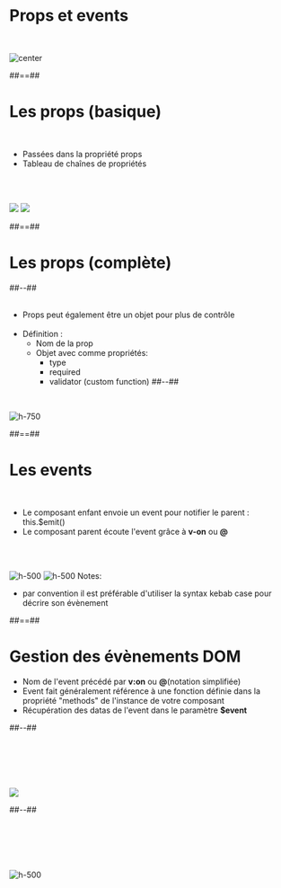 <!-- .slide -->
# Props et events
<br>

![center](assets/images/school/communication-components/communication_schema.png)

##==##

<!--.slide -->
# Les props (basique)
<br>

- Passées dans la propriété props
- Tableau de chaînes de propriétés

<br><br>

![](assets/images/school/communication-components/template_child_props.png)
![](assets/images/school/communication-components/template_parent_props.png)


##==##

<!-- .slide: class="two-column-layout" -->
# Les props (complète)
##--##
<br><br>

- Props peut également être un objet pour plus de contrôle<br><br>
- Définition :
    - Nom de la prop
    - Objet avec comme propriétés:
        - type
        - required
        - validator (custom function)
##--##
<br>

![h-750](assets/images/school/communication-components/complete_props.png)
<!-- .element: class="align-image" -->

##==##

<!-- .slide" -->
# Les events
<br>

- Le composant enfant envoie un event pour notifier le parent : this.$emit()
- Le composant parent écoute l'event grâce à __v-on__ ou __@__

<br><br>

![h-500](assets/images/school/communication-components/child_event.png)
![h-500](assets/images/school/communication-components/parent_event.png)
Notes:
 - par convention il est préférable d'utiliser la syntax kebab case pour décrire son évènement

##==##

<!-- .slide: class="two-column-layout" -->
# Gestion des évènements DOM

- Nom de l'event précédé par __v:on__ ou __@__(notation simplifiée)
- Event fait généralement référence à une fonction définie dans la propriété "methods" de l'instance de votre composant
- Récupération des datas de l'event dans le paramètre <strong>$event</strong>

##--##
<br><br><br><br><br><br>

![](assets/images/school/dom-event-gestion/event_html_definition.png)

##--##
<br><br><br><br><br><br>

![h-500](assets/images/school/dom-event-gestion/event_js_definition.png)
<!-- .element: class="align-image" -->